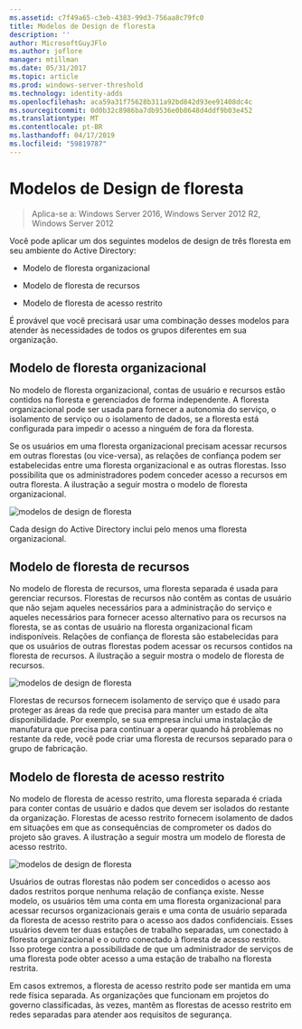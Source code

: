 ```yaml
---
ms.assetid: c7f49a65-c3eb-4383-99d3-756aa8c79fc0
title: Modelos de Design de floresta
description: ''
author: MicrosoftGuyJFlo
ms.author: joflore
manager: mtillman
ms.date: 05/31/2017
ms.topic: article
ms.prod: windows-server-threshold
ms.technology: identity-adds
ms.openlocfilehash: aca59a31f75628b311a92bd842d93ee91408dc4c
ms.sourcegitcommit: 0d0b32c8986ba7db9536e0b8648d4ddf9b03e452
ms.translationtype: MT
ms.contentlocale: pt-BR
ms.lasthandoff: 04/17/2019
ms.locfileid: "59819787"
---
```

# <a name="forest-design-models"></a>Modelos de Design de floresta

>Aplica-se a: Windows Server 2016, Windows Server 2012 R2, Windows Server 2012

Você pode aplicar um dos seguintes modelos de design de três floresta em seu ambiente do Active Directory:  
  
-   Modelo de floresta organizacional  
  
-   Modelo de floresta de recursos  
  
-   Modelo de floresta de acesso restrito  
  
É provável que você precisará usar uma combinação desses modelos para atender às necessidades de todos os grupos diferentes em sua organização.  
  
## <a name="organizational-forest-model"></a>Modelo de floresta organizacional  
No modelo de floresta organizacional, contas de usuário e recursos estão contidos na floresta e gerenciados de forma independente. A floresta organizacional pode ser usada para fornecer a autonomia do serviço, o isolamento de serviço ou o isolamento de dados, se a floresta está configurada para impedir o acesso a ninguém de fora da floresta.  
  
Se os usuários em uma floresta organizacional precisam acessar recursos em outras florestas (ou vice-versa), as relações de confiança podem ser estabelecidas entre uma floresta organizacional e as outras florestas. Isso possibilita que os administradores podem conceder acesso a recursos em outra floresta. A ilustração a seguir mostra o modelo de floresta organizacional.  
  
![modelos de design de floresta](media/Forest-Design-Models/b1ddb47e-78a5-49c7-bb21-d7421b7b84b8.gif)  
  
Cada design do Active Directory inclui pelo menos uma floresta organizacional.  
  
## <a name="resource-forest-model"></a>Modelo de floresta de recursos  
No modelo de floresta de recursos, uma floresta separada é usada para gerenciar recursos. Florestas de recursos não contêm as contas de usuário que não sejam aqueles necessários para a administração do serviço e aqueles necessários para fornecer acesso alternativo para os recursos na floresta, se as contas de usuário na floresta organizacional ficam indisponíveis. Relações de confiança de floresta são estabelecidas para que os usuários de outras florestas podem acessar os recursos contidos na floresta de recursos. A ilustração a seguir mostra o modelo de floresta de recursos.  
  
![modelos de design de floresta](media/Forest-Design-Models/c0b348a6-958c-4fc5-9035-e2d2a54d5573.gif)  
  
Florestas de recursos fornecem isolamento de serviço que é usado para proteger as áreas da rede que precisa para manter um estado de alta disponibilidade. Por exemplo, se sua empresa inclui uma instalação de manufatura que precisa para continuar a operar quando há problemas no restante da rede, você pode criar uma floresta de recursos separado para o grupo de fabricação.  
  
## <a name="restricted-access-forest-model"></a>Modelo de floresta de acesso restrito  
No modelo de floresta de acesso restrito, uma floresta separada é criada para conter contas de usuário e dados que devem ser isolados do restante da organização. Florestas de acesso restrito fornecem isolamento de dados em situações em que as consequências de comprometer os dados do projeto são graves. A ilustração a seguir mostra um modelo de floresta de acesso restrito.  
  
![modelos de design de floresta](media/Forest-Design-Models/e49cfc8c-a58a-4386-93bd-d4a6ee00f89c.gif)  
  
Usuários de outras florestas não podem ser concedidos o acesso aos dados restritos porque nenhuma relação de confiança existe. Nesse modelo, os usuários têm uma conta em uma floresta organizacional para acessar recursos organizacionais gerais e uma conta de usuário separada da floresta de acesso restrito para o acesso aos dados confidenciais. Esses usuários devem ter duas estações de trabalho separadas, um conectado à floresta organizacional e o outro conectado à floresta de acesso restrito. Isso protege contra a possibilidade de que um administrador de serviços de uma floresta pode obter acesso a uma estação de trabalho na floresta restrita.  
  
Em casos extremos, a floresta de acesso restrito pode ser mantida em uma rede física separada. As organizações que funcionam em projetos do governo classificadas, às vezes, mantêm as florestas de acesso restrito em redes separadas para atender aos requisitos de segurança.  
  


